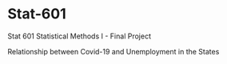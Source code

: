 # Stat-601
Stat 601 Statistical Methods I - Final Project

Relationship between Covid-19 and Unemployment in the States
